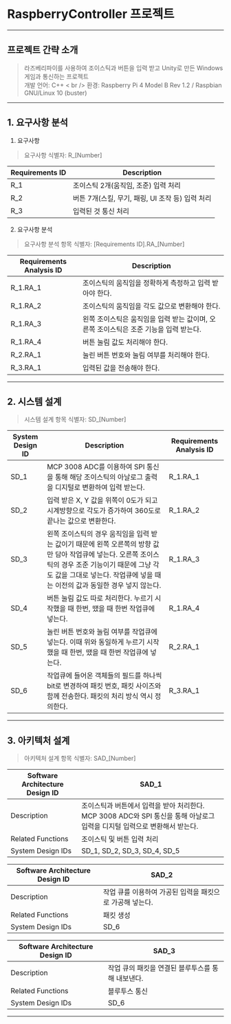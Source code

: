 # RaspberryController 프로젝트
- - -
## 프로젝트 간략 소개
> 라즈베리파이를 사용하여 조이스틱과 버튼을 입력 받고 Unity로 만든 Windows 게임과 통신하는 프로젝트 <br />
> 개발 언어: C++ < br />
> 환경: Raspberry Pi 4 Model B Rev 1.2 / Raspbian GNU/Linux 10 (buster) <br />

- - - 

## 1. 요구사항 분석
1. 요구사항
> 요구사항 식별자: R_[Number]

| Requirements ID | Description |
| --- | --- |
| R_1 | 조이스틱 2개(움직임, 조준) 입력 처리 |
| R_2 | 버튼 7개(스킬, 무기, 패링, UI 조작 등) 입력 처리 |
| R_3 | 입력된 것 통신 처리 |

2. 요구사항 분석
> 요구사항 분석 항목 식별자: [Requirements ID].RA_[Number]

| Requirements Analysis ID | Description |
| --- | --- |
| R_1.RA_1 | 조이스틱의 움직임을 정확하게 측정하고 입력 받아야 한다. |
| R_1.RA_2 | 조이스틱의 움직임을 각도 값으로 변환해야 한다. |
| R_1.RA_3 | 왼쪽 조이스틱은 움직임을 입력 받는 값이며, 오른쪽 조이스틱은 조준 기능을 입력 받는다. |
| R_1.RA_4 | 버튼 눌림 값도 처리해야 한다. |
| R_2.RA_1 | 눌린 버튼 번호와 눌림 여부를 처리해야 한다. |
| R_3.RA_1 | 입력된 값을 전송해야 한다. |

- - - 

## 2. 시스템 설계
> 시스템 설계 항목 식별자: SD_[Number]

| System Design ID | Description | Requirements Analysis ID |
| --- | --- | --- |
| SD_1 | MCP 3008 ADC를 이용하여 SPI 통신을 통해 해당 조이스틱의 아날로그 출력을 디지털로 변환하여 입력 받는다. | R_1.RA_1 |
| SD_2 | 입력 받은 X, Y 값을 위쪽이 0도가 되고 시계방향으로 각도가 증가하여 360도로 끝나는 값으로 변환한다. | R_1.RA_2 |
| SD_3 | 왼쪽 조이스틱의 경우 움직임을 입력 받는 값이기 때문에 왼쪽 오른쪽의 방향 값만 담아 작업큐에 넣는다. 오른쪽 조이스틱의 경우 조준 기능이기 때문에 그냥 각도 값을 그대로 넣는다. 작업큐에 넣을 때는 이전의 값과 동일한 경우 넣지 않는다. | R_1.RA_3 |
| SD_4 | 버튼 눌림 값도 따로 처리한다. 누르기 시작했을 때 한번, 땠을 때 한번 작업큐에 넣는다. | R_1.RA_4 |
| SD_5 | 눌린 버튼 번호와 눌림 여부를 작업큐에 넣는다. 이때 위와 동일하게 누르기 시작했을 때 한번, 땠을 때 한번 작업큐에 넣는다. | R_2.RA_1 |
| SD_6 | 작업큐에 들어온 객체들의 필드를 하나씩 bit로 변경하여 패킷 번호, 패킷 사이즈와 함께 전송한다. 패킷의 처리 방식 역시 정의한다. | R_3.RA_1 |

- - -

## 3. 아키텍처 설계
> 아키텍처 설계 항목 식별자: SAD_[Number]

| Software Architecture Design ID | SAD_1 |
| --- | --- |
| Description | 조이스틱과 버튼에서 입력을 받아 처리한다. MCP 3008 ADC와 SPI 통신을 통해 아날로그 입력을 디지털 입력으로 변환해서 받는다. |
| Related Functions | 조이스틱 및 버튼 입력 처리 |
| System Design IDs | SD_1, SD_2, SD_3, SD_4, SD_5 |

| Software Architecture Design ID | SAD_2 |
| --- | --- |
| Description | 작업 큐를 이용하여 가공된 입력을 패킷으로 가공해 넣는다. |
| Related Functions | 패킷 생성 |
| System Design IDs | SD_6 |

| Software Architecture Design ID | SAD_3 |
| --- | --- |
| Description | 작업 큐의 패킷을 연결된 블루투스를 통해 내보낸다. |
| Related Functions | 블루투스 통신 |
| System Design IDs | SD_6 |

- - -

